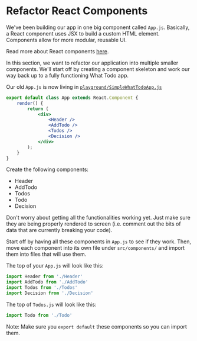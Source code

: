 # Refactor React Components

We've been building our app in one big component called `App.js`. Basically, a React component uses JSX to build a custom HTML element. Components allow for more modular, reusable UI.

Read more about React components [here](https://github.com/DED8IRD/NodeReactFullStack/blob/master/2%20React/docs/Components.md).

In this section, we want to refactor our application into multiple smaller components. We'll start off by creating a component skeleton and work our way back up to a fully functioning What Todo app.

Our old `App.js` is now living in [`playground/SimpleWhatTodoApp.js`](./what-todo-app/src/playground/SimpleWhatTodoApp.js)

```jsx
export default class App extends React.Component {
	render() {
		return (
			<div>
				<Header />
				<AddTodo />
				<Todos />
				<Decision />
			</div>		
		);
	}
}

```

Create the following components:
- Header 
- AddTodo
- Todos
- Todo
- Decision

Don't worry about getting all the functionalities working yet. Just make sure they are being properly rendered to screen (i.e. comment out the bits of data that are currently breaking your code).

Start off by having all these components in `App.js` to see if they work. Then, move each component into its own file under `src/components/` and import them into files that will use them. 

The top of your `App.js` will look like this:
```jsx
import Header from './Header'
import AddTodo from './AddTodo'
import Todos from './Todos'
import Decision from './Decision'
```

The top of `Todos.js` will look like this:
```jsx 
import Todo from './Todo'
```

Note: Make sure you `export default` these components so you can import them.